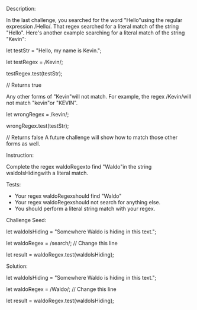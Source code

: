 
Description:

In the last challenge, you searched for the word "Hello"using the regular expression /Hello/. That regex searched for a literal match of the string "Hello". Here's another example searching for a literal match of the string "Kevin":


let testStr = "Hello, my name is Kevin.";

let testRegex = /Kevin/;

testRegex.test(testStr);

// Returns true

Any other forms of "Kevin"will not match. For example, the regex /Kevin/will not match "kevin"or "KEVIN".

let wrongRegex = /kevin/;

wrongRegex.test(testStr);

// Returns false
A future challenge will show how to match those other forms as well.



Instruction:

Complete the regex waldoRegexto find "Waldo"in the string waldoIsHidingwith a literal match.



Tests:
- Your regex waldoRegexshould find "Waldo"
- Your regex waldoRegexshould not search for anything else.
- You should perform a literal string match with your regex.



Challenge Seed:

let waldoIsHiding = "Somewhere Waldo is hiding in this text.";

let waldoRegex = /search/; // Change this line

let result = waldoRegex.test(waldoIsHiding);



Solution:

let waldoIsHiding = "Somewhere Waldo is hiding in this text.";

let waldoRegex = /Waldo/; // Change this line

let result = waldoRegex.test(waldoIsHiding);
